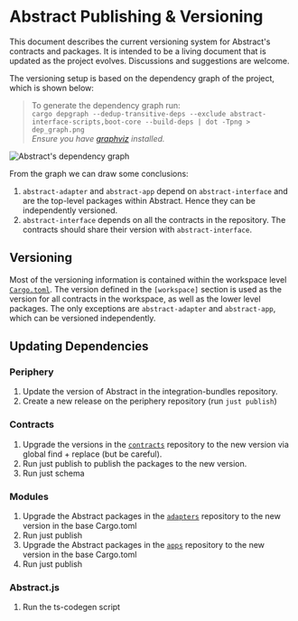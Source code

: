 # Abstract Publishing & Versioning

This document describes the current versioning system for Abstract's contracts and packages. It is intended to be a living document that is updated as the project evolves. Discussions and suggestions are welcome.

The versioning setup is based on the dependency graph of the project, which is shown below:

> To generate the dependency graph run:  
> `cargo depgraph --dedup-transitive-deps --exclude abstract-interface-scripts,boot-core --build-deps | dot -Tpng > dep_graph.png`  
> *Ensure you have [graphviz](https://graphviz.gitlab.io/download/) installed.*

![Abstract's dependency graph](../docs/dep_graph.png)

From the graph we can draw some conclusions:

1. `abstract-adapter` and `abstract-app` depend on `abstract-interface` and are the top-level packages within Abstract.
   Hence
   they can be independently versioned.
2. `abstract-interface` depends on all the contracts in the repository. The contracts should share their version
   with `abstract-interface`.

## Versioning

Most of the versioning information is contained within the workspace level [`Cargo.toml`](./Cargo.toml). The version
defined in the `[workspace]` section is used as the version for all contracts in the workspace, as well as the lower
level packages. The only exceptions are `abstract-adapter` and `abstract-app`, which can be versioned independently.

## Updating Dependencies

### Periphery

1. Update the version of Abstract in the integration-bundles repository.
2. Create a new release on the periphery repository (run `just publish`)

### Contracts

1. Upgrade the versions in the [`contracts`](https://github.com/AbstractSDK/abstract) repository to the new version via
   global find + replace (but be careful).
2. Run just publish to publish the packages to the new version.
3. Run just schema

### Modules

1. Upgrade the Abstract packages in the [`adapters`](https://github.com/AbstractSDK/adapters) repository to the new version in
   the base Cargo.toml
2. Run just publish
3. Upgrade the Abstract packages in the [`apps`](https://github.com/AbstractSDK/apps) repository to the new version in
   the base Cargo.toml
4. Run just publish

### Abstract.js

1. Run the ts-codegen script
